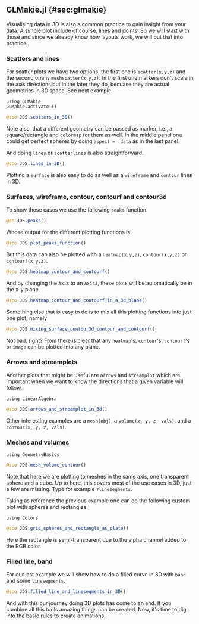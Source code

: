 ## GLMakie.jl {#sec:glmakie}

Visualising data in 3D is also a common practice to gain insight from your data. 
A simple plot include of course, lines and points. So we will start with those and since we already know how layouts work, we will put that into practice. 

### Scatters and lines

For scatter plots we have two options, the first one is `scatter(x,y,z)` and the second one is `meshscatter(x,y,z)`. 
In the first one markers don't scale in the axis directions but in the later they do, becuase they are actual geometries in 3D space. See next example. 

```
using GLMakie
GLMakie.activate!()
```

```jl
@sco JDS.scatters_in_3D()
```

Note also, that a different geometry can be passed as marker, i.e., a square/rectangle and `colormap` for them as well. 
In the middle panel one could get perfect spheres by doing `aspect = :data` as in the last panel.

And doing `lines` or `scatterlines` is also straightforward. 

```jl
@sco JDS.lines_in_3D()
```

Plotting a `surface` is also easy to do as well as a `wireframe` and `contour` lines in 3D. 

### Surfaces, wireframe, contour, contourf and contour3d 

To show these cases we use the following `peaks` function.

```jl
@sc JDS.peaks()
```

Whose output for the different plotting functions is

```jl
@sco JDS.plot_peaks_function()
```

But this data can also be plotted with a `heatmap(x,y,z)`, `contour(x,y,z)` or `contourf(x,y,z)`. 

```jl
@sco JDS.heatmap_contour_and_contourf()
```

And by changing the `Axis` to an `Axis3`, these plots will be automatically be in the x-y plane. 

```jl
@sco JDS.heatmap_contour_and_contourf_in_a_3d_plane()
```

Something else that is easy to do is to mix all this plotting functions into just one plot, namely 

```jl
@sco JDS.mixing_surface_contour3d_contour_and_contourf()
```

Not bad, right? From there is clear that  any `heatmap`'s, `contour`'s, `contourf`'s or `image` can be plotted into any plane.

### Arrows and streamplots

Another plots that might be useful are `arrows` and `streamplot` which are important when we want to know the directions that a given variable will follow.

```
using LinearAlgebra
```

```jl
@sco JDS.arrows_and_streamplot_in_3d()
```

Other interesting examples are a  `mesh(obj)`, a `volume(x, y, z, vals)`, and a  `contour(x, y, z, vals)`. 

### Meshes and volumes 

```
using GeometryBasics
```

```jl
@sco JDS.mesh_volume_contour()
```

Note that here we are plotting to meshes in the same axis, one transparent sphere and a cube. 
Up to here, this covers most of the use cases in 3D, just a few are missing. Type for example `?linesegments`.

Taking as reference the previous example one can do the following custom plot with spheres and rectangles.

```
using Colors
```

```jl
@sco JDS.grid_spheres_and_rectangle_as_plate()
```

Here the rectangle is semi-transparent due to the alpha channel added to the RGB color. 

### Filled line, band

For our last example we will show how to do a filled curve in 3D with `band` and some `linesegments`. 

```jl
@sco JDS.filled_line_and_linesegments_in_3D()
```

And with this our journey doing 3D plots has come to an end. If you combine all this tools amazing things can be created. 
Now, it's time to dig into the basic rules to create animations. 
